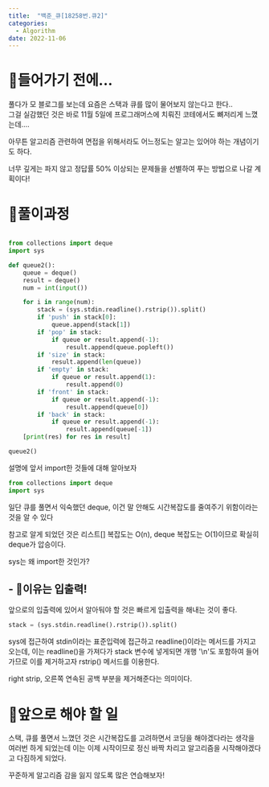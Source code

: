 ```yaml
---
title:  "백준_큐[18258번.큐2]"
categories:
  - Algorithm
date: 2022-11-06
---
```


# 👀들어가기 전에...

풀다가 모 블로그를 보는데 요즘은 스택과 큐를 많이 물어보지 않는다고 한다..  
그걸 실감했던 것은 바로 11월 5일에 프로그래머스에 치뤄진 코테에서도 뼈저리게 느꼈는데....

아무튼 알고리즘 관련하여 면접을 위해서라도 어느정도는 알고는 있어야 하는 개념이기도 하다.

너무 깊게는 파지 않고 정답률 50% 이상되는 문제들을 선별하여 푸는 방법으로 나갈 계획이다!

# 💍풀이과정

```python

from collections import deque
import sys

def queue2():
    queue = deque()
    result = deque()
    num = int(input())

    for i in range(num):
        stack = (sys.stdin.readline().rstrip()).split()
        if 'push' in stack[0]:
            queue.append(stack[1])
        if 'pop' in stack:
            if queue or result.append(-1):
                result.append(queue.popleft())
        if 'size' in stack:
            result.append(len(queue))
        if 'empty' in stack:
            if queue or result.append(1):
                result.append(0)
        if 'front' in stack:
            if queue or result.append(-1):
                result.append(queue[0])
        if 'back' in stack:
            if queue or result.append(-1):
                result.append(queue[-1])
    [print(res) for res in result]

queue2()

```

설명에 앞서 import한 것들에 대해 알아보자

```python
from collections import deque
import sys
```
일단 큐를 풀면서 익숙했던 deque, 이건 말 안해도 시간복잡도를 줄여주기 위함이라는 것을 알 수 있다

참고로 알게 되었던 것은 리스트[] 복잡도는 O(n), deque 복잡도는 O(1)이므로 확실히 deque가 압승이다.

sys는 왜 import한 것인가?

## - 🌟이유는 입출력!

앞으로의 입출력에 있어서 알아둬야 할 것은 빠르게 입출력을 해내는 것이 좋다.

```python
stack = (sys.stdin.readline().rstrip()).split()
```
sys에 접근하여 stdin이라는 표준입력에 접근하고 readline()이라는 메서드를   가지고 오는데, 이는 readline()을 가져다가 stack 변수에 넣게되면 개행 '\n'도  포함하여 들어가므로 이를 제거하고자 rstrip() 메서드를 이용한다.

right strip, 오른쪽 연속된 공백 부분을 제거해준다는 의미이다.

# 🚗앞으로 해야 할 일
스택, 큐를 풀면서 느꼈던 것은 시간복잡도를 고려하면서 코딩을 해야겠다라는  생각을 여러번 하게 되었는데 이는 이제 시작이므로 정신 바짝 차리고 알고리즘을  시작해야겠다고 다짐하게 되었다.

꾸준하게 알고리즘 감을 잃지 않도록 많은 연습해보자!

